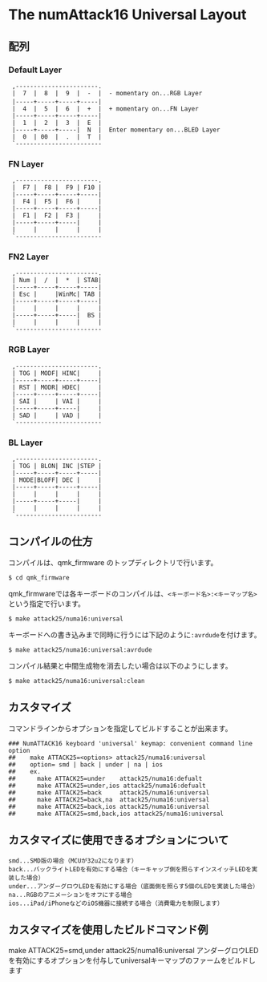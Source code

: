 ﻿# The numAttack16 Universal Layout
## 配列

### Default Layer

```
 ,-----------------------.                         
 |  7  |  8  |  9  |  -  |  - momentary on...RGB Layer
 |-----+-----+-----+-----|　
 |  4  |  5  |  6  |  +  |  + momentary on...FN Layer
 |-----+-----+-----+-----|
 |  1  |  2  |  3  |  E  |  
 |-----+-----+-----|  N  |  Enter momentary on...BLED Layer
 |  0  | 00  |  .  |  T  |  
 `------------------------
```

### FN Layer

```
 ,-----------------------.             
 |  F7 |  F8 |  F9 | F10 |
 |-----+-----+-----+-----|
 |  F4 |  F5 |  F6 |     |
 |-----+-----+-----+-----|
 |  F1 |  F2 |  F3 |     |
 |-----+-----+-----|     |
 |     |     |     |     |
 `------------------------
```
 
### FN2 Layer

```
 ,-----------------------.             
 | Num |  /  |  *  | STAB|
 |-----+-----+-----+-----|
 | Esc |     |WinMc| TAB |
 |-----+-----+-----+-----|
 |     |     |     |     |
 |-----+-----+-----|  BS |
 |     |     |     |     |
 `------------------------
```
 ### RGB Layer

```
 ,-----------------------.             
 | TOG | MODF| HINC|     |             
 |-----+-----+-----+-----|
 | RST | MODR| HDEC|     |
 |-----+-----+-----+-----|
 | SAI |     | VAI |     |
 |-----+-----+-----|     |
 | SAD |     | VAD |     |
 `------------------------
```

 ### BL Layer

```
 ,-----------------------.             
 | TOG | BLON| INC |STEP |             
 |-----+-----+-----+-----|
 | MODE|BLOFF| DEC |     |
 |-----+-----+-----+-----|
 |     |     |     |     |
 |-----+-----+-----|     |
 |     |     |     |     |
 `------------------------
```

## コンパイルの仕方

コンパイルは、qmk_firmware のトップディレクトリで行います。

```
$ cd qmk_firmware
```
qmk_firmwareでは各キーボードのコンパイルは、`<キーボード名>:<キーマップ名>`という指定で行います。

```
$ make attack25/numa16:universal
```

キーボードへの書き込みまで同時に行うには下記のように`:avrdude`を付けます。

```
$ make attack25/numa16:universal:avrdude
```

コンパイル結果と中間生成物を消去したい場合は以下のようにします。

```
$ make attack25/numa16:universal:clean
```

## カスタマイズ

コマンドラインからオプションを指定してビルドすることが出来ます。

```
### NumATTACK16 keyboard 'universal' keymap: convenient command line option
##    make ATTACK25=<options> attack25/numa16:universal
##    option= smd | back | under | na | ios
##    ex.
##      make ATTACK25=under    attack25/numa16:defualt
##      make ATTACK25=under,ios attack25/numa16:defualt
##      make ATTACK25=back     attack25/numa16:universal
##      make ATTACK25=back,na  attack25/numa16:universal
##      make ATTACK25=back,ios attack25/numa16:universal
##      make ATTACK25=smd,back,ios attack25/numa16:universal

```

## カスタマイズに使用できるオプションについて

```
smd...SMD版の場合（MCUが32u2になります）
back...バックライトLEDを有効にする場合（キーキャップ側を照らすインスイッチLEDを実装した場合）
under...アンダーグロウLEDを有効にする場合（底面側を照らす5個のLEDを実装した場合）
na...RGBのアニメーションをオフにする場合
ios...iPad/iPhoneなどのiOS機器に接続する場合（消費電力を制限します）

```

## カスタマイズを使用したビルドコマンド例

make ATTACK25=smd,under attack25/numa16:universal
アンダーグロウLEDを有効にするオプションを付与してuniversalキーマップのファームをビルドします

